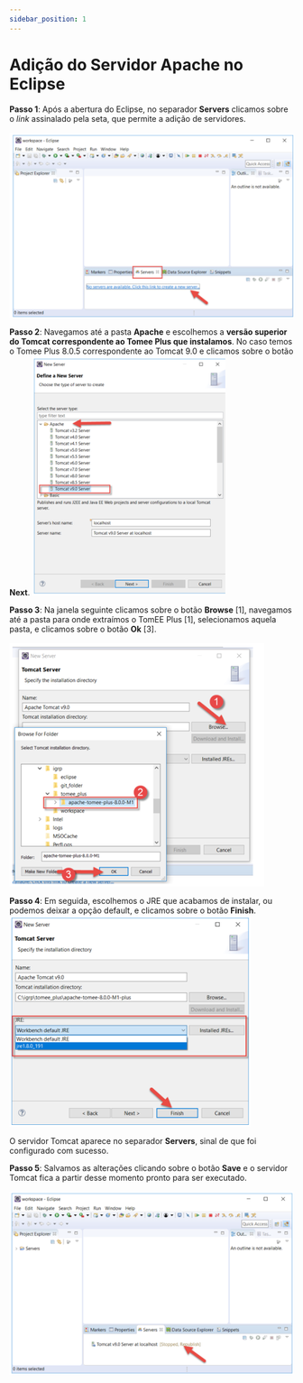 ```yaml
---
sidebar_position: 1
---
```


# Adição do Servidor Apache no Eclipse

**Passo 1**: Após a abertura do Eclipse, no separador **Servers** clicamos sobre o *link* assinalado pela seta, que permite a adição de servidores.<br></br>
![Servers](img/servers.png)

**Passo 2**: Navegamos até a pasta **Apache** e escolhemos a **versão superior do Tomcat correspondente ao Tomee Plus que instalamos**. No caso temos o Tomee Plus 8.0.5 correspondente ao Tomcat 9.0 e clicamos sobre o botão **Next**.
![Tomcat correspondente ao TomEE](img/tomcatTomee.png)

**Passo 3**: Na janela seguinte clicamos sobre o botão **Browse** [1], navegamos até a pasta para onde extraímos o TomEE Plus [1], selecionamos aquela pasta, e clicamos sobre o botão **Ok** [3].<br></br>
![Pasta do Servidor](img/pastaServer.png)

**Passo 4**: Em seguida, escolhemos o JRE que acabamos de instalar, ou podemos deixar a opção default, e clicamos sobre o botão **Finish**.
![Escolher JRE para Servidor](img/jreServer.png)

O servidor Tomcat aparece no separador **Servers**, sinal de que foi configurado com sucesso.

**Passo 5**: Salvamos as alterações clicando sobre o botão **Save** e o servidor Tomcat fica a partir desse momento pronto para ser executado.<br></br> 
![Servidor Adicionado](img/serverRun.png)

